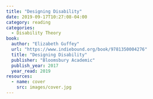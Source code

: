 ```yaml
---
title: "Designing Disability"
date: 2019-09-17T10:27:08-04:00
category: reading
categories:
  - Disability Theory
book:
  author: "Elizabeth Guffey"
  url: "https://www.indiebound.org/book/9781350004276"
  title: "Designing Disability"
  publisher: "Bloomsbury Academic"
  publish_year: 2017
  year_read: 2019
resources:
  - name: cover
    src: images/cover.jpg
---
```


